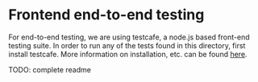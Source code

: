 # Frontend end-to-end testing

For end-to-end testing, we are using testcafe, a node.js based front-end testing suite. In order to run 
any of the tests found in this directory, first install testcafe. More information on installation, etc.
can be found [here](https://testcafe.io/documentation/402635/getting-started).

TODO: complete readme